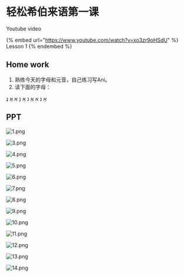 # 轻松希伯来语第一课

Youtube video

{% embed url="https://www.youtube.com/watch?v=xo3zr9oHSdU" %}
Lesson 1
{% endembed %}

## Home work

1. 熟练今天的字母和元音，自己练习写Ani。
2. 读下面的字母：

אָ נַ אִ אֲ נִ אַ נָ אִ אֲ נֲ

## PPT

![1.png](assets/1.png)

![3.png](assets/1-20240225102609793.png)

![4.png](assets/1-20240225102623009.png)

![5.png](assets/1-20240225102632491.png)

![6.png](assets/1-20240225102642647.png)

![7.png](assets/1-20240225102654510.png)

![8.png](assets/1-20240225102703890.png)

![9.png](assets/1-20240225102713086.png)

![10.png](assets/1-20240225102730516.png)

![11.png](assets/1-20240225102738541.png)

![12.png](assets/1-20240225102748635.png)

![13.png](assets/1-20240225102801865.png)

![14.png](assets/1-20240225102817396.png)


